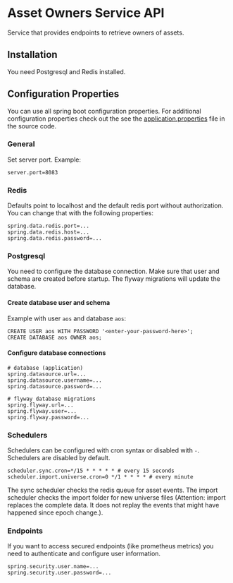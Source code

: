 # Asset Owners Service API

Service that provides endpoints to retrieve owners of assets.

## Installation

You need Postgresql and Redis installed.

## Configuration Properties

You can use all spring boot configuration properties. For additional configuration properties check out the
see the [application.properties](src/main/resources/application.properties) file in the source code.

### General

Set server port. Example:

```properties
server.port=8083
```

### Redis

Defaults point to localhost and the default redis port without authorization. You can change that with the following
properties:

```properties
spring.data.redis.port=...
spring.data.redis.host=...
spring.data.redis.password=...
```

### Postgresql

You need to configure the database connection. Make sure that user and schema are created before startup. The flyway
migrations will update the database.

#### Create database user and schema

Example with user `aos` and database `aos`:

```postgresql
CREATE USER aos WITH PASSWORD '<enter-your-password-here>';
CREATE DATABASE aos OWNER aos;
```

#### Configure database connections

```properties
# database (application)
spring.datasource.url=...
spring.datasource.username=...
spring.datasource.password=...

# flyway database migrations
spring.flyway.url=...
spring.flyway.user=...
spring.flyway.password=...
```

### Schedulers

Schedulers can be configured with cron syntax or disabled with `-`. Schedulers are disabled by default.

```properties
scheduler.sync.cron=*/15 * * * * * # every 15 seconds
scheduler.import.universe.cron=0 */1 * * * * # every minute
```

The sync scheduler checks the redis queue for asset events. The import scheduler checks the import folder for
new universe files (Attention: import replaces the complete data. It does not replay the events that might have happened
since epoch change.).

### Endpoints

If you want to access secured endpoints (like prometheus metrics) you need to authenticate and configure user information.

```properties
spring.security.user.name=...
spring.security.user.password=...
```
